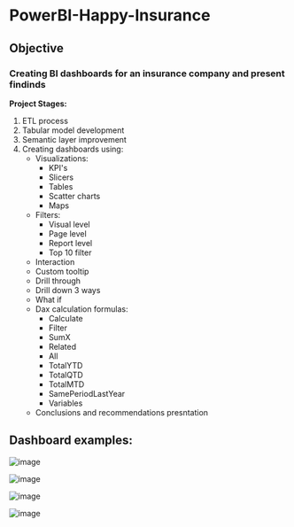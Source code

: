 # PowerBI-Happy-Insurance

## **Objective**
### Creating BI dashboards for an insurance company and present findinds


**Project Stages:**
1. ETL process
2. Tabular model development
3. Semantic layer improvement
4. Creating dashboards using:
   - Visualizations:
     - KPI's
     - Slicers
     - Tables
     - Scatter charts
     - Maps
   - Filters:
     - Visual level
     - Page level
     - Report level
     - Top 10 filter
   - Interaction
   - Custom tooltip
   - Drill through
   - Drill down 3 ways
   - What if
   - Dax calculation formulas:
     - Calculate
     - Filter
     - SumX
     - Related
     - All
     - TotalYTD
     - TotalQTD
     - TotalMTD
     - SamePeriodLastYear
     - Variables
   - Conclusions and recommendations presntation 

## Dashboard examples:

![image](https://user-images.githubusercontent.com/83536999/117278834-c8e23880-ae69-11eb-9f91-b0f3753edf1c.png)

![image](https://user-images.githubusercontent.com/83536999/117278474-7a349e80-ae69-11eb-96fa-45847c652ff0.png)

![image](https://user-images.githubusercontent.com/83536999/117278579-8e789b80-ae69-11eb-9f66-15df836c7a5a.png)

![image](https://user-images.githubusercontent.com/83536999/117278938-e1525300-ae69-11eb-825b-b154d66d92a9.png)


